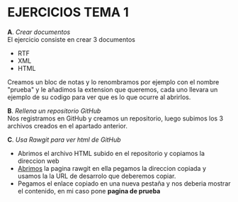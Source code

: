 # EJERCICIOS TEMA 1
__A__. _Crear documentos_  
El ejercicio consiste en crear 3 documentos  
* RTF  
* XML  
* HTML  

Creamos un bloc de notas y lo renombramos por ejemplo con el nombre "prueba" y le añadimos la extension que queremos, cada uno llevara un ejemplo de su codigo para ver que es lo que ocurre al abrirlos.

__B__. _Rellena un repositorio GitHub_  
Nos registramos en GitHub y creamos un repositorio, luego subimos los 3 archivos creados en el apartado anterior.

__C__. _Usa Rawgit para ver html de GitHub_  
* Abrimos el archivo HTML subido en el repositorio y copiamos la direccion web  
* [Abrimos](https://rawgit.com) la pagina rawgit en ella pegamos la direccion copiada y usamos la la URL de desarrolo que deberemos copiar.  
* Pegamos el enlace copiado en una nueva pestaña y nos deberia mostrar el contenido, en mi caso pone __pagina de prueba__
